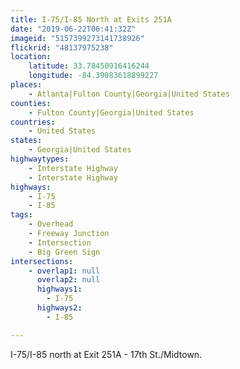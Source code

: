 ```yaml
---
title: I-75/I-85 North at Exits 251A
date: "2019-06-22T06:41:32Z"
imageid: "5157399273141738926"
flickrid: "48137975238"
location:
    latitude: 33.78450916416244
    longitude: -84.39083618899227
places:
    - Atlanta|Fulton County|Georgia|United States
counties:
    - Fulton County|Georgia|United States
countries:
    - United States
states:
    - Georgia|United States
highwaytypes:
    - Interstate Highway
    - Interstate Highway
highways:
    - I-75
    - I-85
tags:
    - Overhead
    - Freeway Junction
    - Intersection
    - Big Green Sign
intersections:
    - overlap1: null
      overlap2: null
      highways1:
        - I-75
      highways2:
        - I-85

---
```

I-75/I-85 north at Exit 251A - 17th St./Midtown.